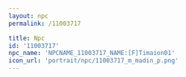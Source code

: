 ```yaml
---
layout: npc
permalink: /11003717

title: Npc
id: '11003717'
npc_name: 'NPCNAME_11003717_NAME:[F]Timaion01'
icon_url: 'portrait/npc/11003717_m_madin_p.png'
---
```

